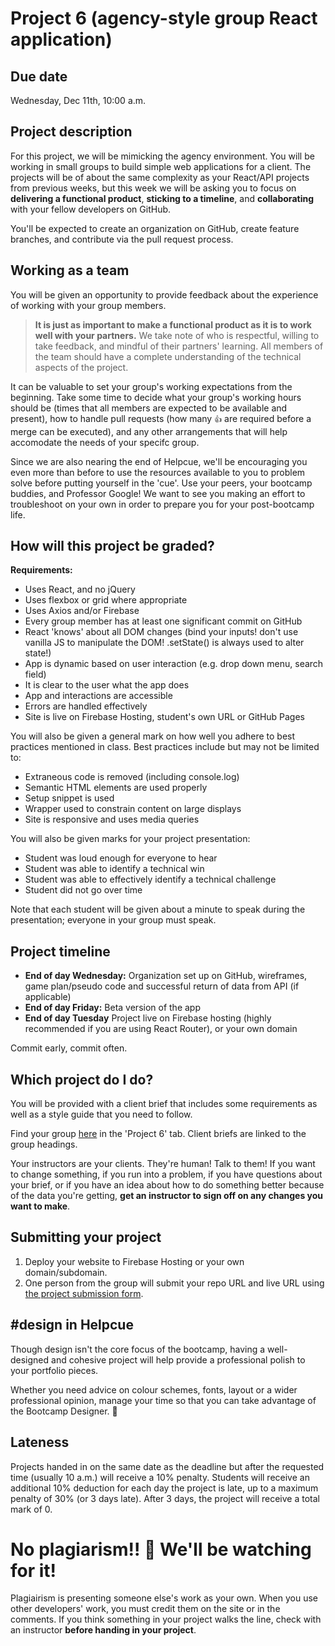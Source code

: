 # Project 6 (agency-style group React application)
## Due date
Wednesday, Dec 11th, 10:00 a.m.

## Project description
For this project, we will be mimicking the agency environment. You will be working in small groups to build simple web applications for a client. The projects will be of about the same complexity as your React/API projects from previous weeks, but this week we will be asking you to focus on **delivering a functional product**, **sticking to a timeline**, and **collaborating** with your fellow developers on GitHub.

You'll be expected to create an organization on GitHub, create feature branches, and contribute via the pull request process. 

## Working as a team

You will be given an opportunity to provide feedback about the experience of working with your group members.

>  **It is just as important to make a functional product as it is to work well with your partners.** We take note of who is respectful, willing to take feedback, and mindful of their partners' learning. All members of the team should have a complete understanding of the technical aspects of the project.

It can be valuable to set your group's working expectations from the beginning. Take some time to decide what your group's working hours should be (times that all members are expected to be available and present), how to handle pull requests (how many `👍` are required before a merge can be executed), and any other arrangements that will help accomodate the needs of your specifc group.  

Since we are also nearing the end of Helpcue, we'll be encouraging you even more than before to use the resources available to you to problem solve before putting yourself in the 'cue'. Use your peers, your bootcamp buddies, and Professor Google! We want to see you making an effort to troubleshoot on your own in order to prepare you for your post-bootcamp life. 

## How will this project be graded?

**Requirements:**
* Uses React, and no jQuery
* Uses flexbox or grid where appropriate
* Uses Axios and/or Firebase
* Every group member has at least one significant commit on GitHub
* React 'knows' about all DOM changes (bind your inputs! don't use vanilla JS to manipulate the DOM! .setState() is always used to alter state!)
* App is dynamic based on user interaction (e.g. drop down menu, search field)
* It is clear to the user what the app does
* App and interactions are accessible
* Errors are handled effectively
* Site is live on Firebase Hosting, student's own URL or GitHub Pages

You will also be given a general mark on how well you adhere to best practices mentioned in class. Best practices include but may not be limited to:
* Extraneous code is removed (including console.log)
* Semantic HTML elements are used properly
* Setup snippet is used    
* Wrapper used to constrain content on large displays
* Site is responsive and uses media queries

You will also be given marks for your project presentation:
* Student was loud enough for everyone to hear
* Student was able to identify a technical win
* Student was able to effectively identify a technical challenge
* Student did not go over time

Note that each student will be given about a minute to speak during the presentation; everyone in your group must speak.

## Project timeline

* **End of day Wednesday:** Organization set up on GitHub, wireframes, game plan/pseudo code and successful return of data from API (if applicable) 
* **End of day Friday:** Beta version of the app
* **End of day Tuesday** Project live on Firebase hosting (highly recommended if you are using React Router), or your own domain

Commit early, commit often.

## Which project do I do?
You will be provided with a client brief that includes some requirements as well as a style guide that you need to follow.

Find your group [here]() in the 'Project 6' tab. Client briefs are linked to the group headings.

Your instructors are your clients. They're human! Talk to them! If you want to change something, if you run into a problem, if you have questions about your brief, or if you have an idea about how to do something better because of the data you're getting, **get an instructor to sign off on any changes you want to make**.

## Submitting your project
1. Deploy your website to Firebase Hosting or your own domain/subdomain.
1. One person from the group will submit your repo URL and live URL using [the project submission form]().

## #design in Helpcue

Though design isn't the core focus of the bootcamp, having a well-designed and cohesive project will help provide a professional polish to your portfolio pieces. 

Whether you need advice on colour schemes, fonts, layout or a wider professional opinion, manage your time so that you can take advantage of the Bootcamp Designer. 🎨

## Lateness
Projects handed in on the same date as the deadline but after the requested time (usually 10 a.m.) will receive a 10% penalty. Students will receive an additional 10% deduction for each day the project is late, up to a maximum penalty of 30% (or 3 days late). After 3 days, the project will receive a total mark of 0.

# No plagiarism!! 👀 We'll be watching for it!
Plagiairism is presenting someone else's work as your own. When you use other developers' work, you must credit them on the site or in the comments. If you think something in your project walks the line, check with an instructor **before handing in your project**.
